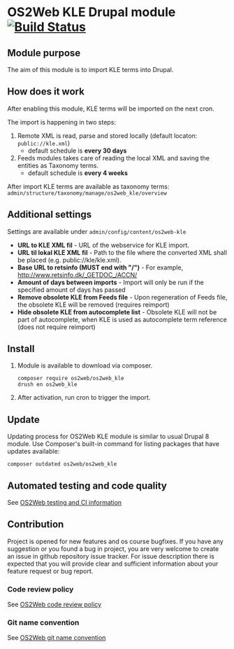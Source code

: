 # OS2Web KLE Drupal module  [![Build Status](https://travis-ci.org/OS2web/os2web_kle.svg?branch=master)](https://travis-ci.org/OS2web/os2web_kle)

## Module purpose

The aim of this module is to import KLE terms into Drupal.

## How does it work

After enabling this module, KLE terms will be imported on the next cron.

The import is happening in two steps:
1. Remote XML is read, parse and stored locally (default locaton: ```public://kle.xml```)
    - default schedule is **every 30 days**
2. Feeds modules takes care of reading the local XML and saving the entities as Taxonomy terms.
    - default schedule is **every 4 weeks**

After import KLE terms are available as taxonomy terms: ```admin/structure/taxonomy/manage/os2web_kle/overview```

## Additional settings
Settings are available under ```admin/config/content/os2web-kle```
* **URL to KLE XML fil** - URL of the webservice for KLE import.
* **URL til lokal KLE XML fil** - Path to the file where the converted XML shall be placed (e.g. public://kle/kle.xml).
* **Base URL to retsinfo (MUST end with "/")** - For example, http://www.retsinfo.dk/_GETDOC_/ACCN/
* **Amount of days between imports** - Import will only be run if the specified amount of days has passed
* **Remove obsolete KLE from Feeds file** - Upon regeneration of Feeds file, the obsolete KLE will be removed (requires reimport)
* **Hide obsolete KLE from autocomplete list** - Obsolete KLE will not be part of autocomplete, when KLE is used as autocomplete term reference (does not require reimport)

## Install

1. Module is available to download via composer.
    ```
    composer require os2web/os2web_kle
    drush en os2web_kle
    ```

1. After activation, run cron to trigger the import.

## Update
Updating process for OS2Web KLE module is similar to usual Drupal 8 module.
Use Composer's built-in command for listing packages that have updates available:

```
composer outdated os2web/os2web_kle
```

## Automated testing and code quality
See [OS2Web testing and CI information](https://github.com/OS2Web/docs#testing-and-ci)

## Contribution

Project is opened for new features and os course bugfixes.
If you have any suggestion or you found a bug in project, you are very welcome
to create an issue in github repository issue tracker.
For issue description there is expected that you will provide clear and
sufficient information about your feature request or bug report.

### Code review policy
See [OS2Web code review policy](https://github.com/OS2Web/docs#code-review)

### Git name convention
See [OS2Web git name convention](https://github.com/OS2Web/docs#git-guideline)
